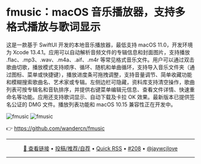 fmusic：macOS 音乐播放器，支持多格式播放与歌词显示
===

这是一款基于 SwiftUI 开发的本地音乐播放器，最低支持 macOS 11.0，开发环境为 Xcode 13.4.1。应用可以自动解析音频文件的专辑信息和封面图片，支持播放 .flac、.mp3、.wav、.m4a、.aif、.m4r 等常见格式音乐文件。用户可以通过双击歌曲切歌，播放模式支持顺序、循环、随机和单曲循环，支持导入音乐文件夹（通过图标、菜单或快捷键），播放进度条可拖拽调整，支持音量调节、简单收藏功能和模糊搜索歌曲名、艺术家或专辑。左侧边栏可隐藏，资料库支持清空操作，歌曲列表可按专辑名和音轨排序，并提供右键菜单编辑元信息、查看文件详情、快速重命名等功能。应用还支持歌词显示、自动下载及卡拉 OK 效果。最新版本已提供签名公证的 DMG 文件。播放列表功能和 macOS 10.15 兼容性正在开发中。

<img alt="fmusic" src="https://github.com/user-attachments/assets/50ca39fb-9ce4-42f8-9ba2-f11b2b1791f8" />

<img alt="fmusic" src="https://github.com/user-attachments/assets/9ca9174e-2de7-440f-955d-c8b819973301" />

👉 https://github.com/wandercn/fmusic

---

<p align="center">
<a href="https://github.com/wandercn/fmusic" target="_blank">🔗 查看链接</a> • 
<a href="https://github.com/jaywcjlove/quick-rss/issues/new/choose" target="_blank">投稿/推荐/自荐</a> • 
<a href="https://wangchujiang.com/quick-rss/feeds/index.html" target="_blank">Quick RSS</a> • 
<a href="https://github.com/jaywcjlove/quick-rss/issues/208" target="_blank">#208</a> • 
<a href="https://github.com/jaywcjlove" target="_blank">@jaywcjlove</a>
</p>

---
    